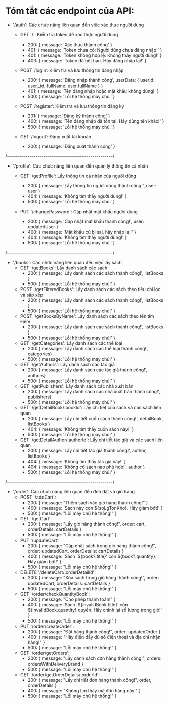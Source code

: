 # Tóm tắt các endpoint của API:

* '/auth': Các chức năng liên quan đến việc xác thực người dùng
    - GET '/': Kiểm tra token để xác thực người dùng
        + 200: { message: 'Xác thực thành công' }
        + 401: { message: 'Token chưa có: Người dùng chưa đăng nhập!' }
        + 401: { message: 'Token không hợp lệ: Không thấy người dùng!' }
        + 403: { message: 'Token đã hết hạn. Hãy đăng nhập lại!' }

    - POST ‘/login’: Kiểm tra và lưu thông tin đăng nhập
        + 200: { message: 'Đăng nhập thành công', userData: { userId: user._id, fullName: user.fullName } }
        + 401: { message: 'Tên đăng nhập hoặc mật khẩu không đúng!' }
        + 500: { message: 'Lỗi hệ thống máy chủ.' }

    - POST ‘/register’: Kiểm tra và lưu thông tin đăng ký
        + 201: { message: 'Đăng ký thành công' }
        + 400: { message: 'Tên đăng nhập đã tồn tại. Hãy dùng tên khác!' }
        + 500: { message: 'Lỗi hệ thống máy chủ.' }

    - GET ‘/logout’: Đăng xuất tài khoản
        + 200: { message: 'Đăng xuất thành công' }

/----------------------------------------------------/

* '/profile': Các chức năng liên quan đến quản lý thông tin cá nhân
    - GET '/getProfile': Lấy thông tin cá nhân của người dùng
        + 200: { message: 'Lấy thông tin người dùng thành công!', user: user }
        + 404: { message: 'Không tìm thấy người dùng!' }
        + 500: { message: 'Lỗi hệ thống máy chủ.' }
    
    - PUT '/changePassword': Cập nhật mật khẩu người dùng
        + 200: { message: 'Cập nhật mật khẩu thành công!', user: updatedUser }
        + 400: { message: 'Mật khẩu cũ bị sai, hãy nhập lại!' }
        + 404: { message: 'Không tìm thấy người dùng!' }
        + 500: { message: 'Lỗi hệ thống máy chủ.' }

/----------------------------------------------------/

* '/books': Các chức năng liên quan đến việc lấy sách
    - GET '/getBooks': Lấy danh sách các sách
        + 200: { message: 'Lấy danh sách các sách thành công!', listBooks }
        + 500: { message: 'Lỗi hệ thống máy chủ!' }
    - POST '/getFilteredBooks': Lấy danh sách các sách theo tiêu chí lọc và sắp xếp
        + 200: { message: 'Lấy danh sách các sách thành công!', listBooks }
        + 500: { message: 'Lỗi hệ thống máy chủ!' }
    - POST '/getBooksByName': Lấy danh sách các sách theo tên tìm kiếm
        + 200: { message: 'Lấy danh sách các sách thành công!', listBooks }
        + 500: { message: 'Lỗi hệ thống máy chủ!' }
    - GET '/getCategories': Lấy danh sách các thể loại
        + 200: { message: 'Lấy danh sách các thể loại thành công!', categories}
        + 500: { message: 'Lỗi hệ thống máy chủ!' }
    - GET '/getAuthors': Lấy danh sách các tác giả
        + 200: { message: 'Lấy danh sách các tác giả thành công!', authors}
        + 500: { message: 'Lỗi hệ thống máy chủ!' }
    - GET '/getPublishers': Lấy danh sách các nhà xuất bản
        + 200: { message: 'Lấy danh sách các nhà xuất bản thành công!', publishers}
        + 500: { message: 'Lỗi hệ thống máy chủ!' }
    - GET '/getDetailBook/:bookId': Lấy chi tiết của sách và các sách liên quan
        + 200: { message: 'Lấy chi tiết cuốn sách thành công!', detailBook, listBooks }
        + 404: { message: 'Không tìm thấy cuốn sách này!' }
        + 500: { message: 'Lỗi hệ thống máy chủ!' }
    - GET '/getDetailAuthor/:authorId': Lấy chi tiết tác giả và các sách liên quan
        + 200: { message: 'Lấy chi tiết tác giả thành công!', author, listBooks }
        + 404: { message: 'Không tìm thấy tác giả này!' }
        + 404: { message: 'Không có sách nào phù hợp!', author }
        + 500: { message: 'Lỗi hệ thống máy chủ!' }

/----------------------------------------------------/

* '/order': Các chức năng liên quan đến đơn đặt và giỏ hàng
    - POST '/addCart':
        + 200: { message: "Thêm sách vào giỏ hàng thành công!" }
        + 400: { message: 'Sách này còn ${soLgTonKho}. Hãy giảm bớt!' }
        + 500: { message: "Lỗi máy chủ hệ thống!" }
    - GET '/getCart':
        + 200: { message: "Lấy giỏ hàng thành công!", order: cart, orderDetails: cartDetails }
        + 500: { message: "Lỗi máy chủ hệ thống!" }
    - PUT '/updateCart':
        + 200: { message: "Cập nhật sách trong giỏ hàng thành công!", order: updatedCart, orderDetails: cartDetails }
        + 400: { message: 'Sách '${book?.title}' còn ${book?.quantity}. Hãy giảm bớt!' }
        + 500: { message: "Lỗi máy chủ hệ thống!" }
    - DELETE '/deleteCart/:orderDetailId':
        + 200: { message: "Xóa sách trong giỏ hàng thành công!", order: updatedCart, orderDetails: cartDetails }
        + 500: { message: "Lỗi máy chủ hệ thống!" }
    - GET '/order/checkQuantityBook':
        + 200: { message: "Cho phép thanh toán!" }
        + 400: { message: 'Sách '${invalidBook.title}' còn ${invalidBook.quantity} quyển. Hãy chỉnh lại số lượng trong giỏ!' }
        + 500: { message: "Lỗi máy chủ hệ thống!" }
    - PUT '/order/createOrder':
        + 200: { message: "Đặt hàng thành công!", order: updatedOrder }
        + 400: { message: "Hãy điền đầy đủ số điện thoại và địa chỉ nhận hàng!" }
        + 500: { message: "Lỗi máy chủ hệ thống!" }
    - GET '/order/getOrders':
        + 200: { message: "Lấy danh sách đơn hàng thành công!", orders: ordersWithDeliveryBrand }
        + 500: { message: "Lỗi máy chủ hệ thống!" }
    - GET '/order/getOrderDetails/:orderId':
        + 200: { message: "Lấy chi tiết đơn hàng thành công!", order, orderDetails }
        + 400: { message: "Không tìm thấy mã đơn hàng này!" }
        + 500: { message: "Lỗi máy chủ hệ thống!" }
